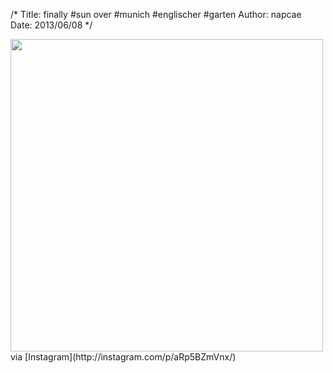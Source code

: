 /*
Title: finally #sun over #munich #englischer #garten
Author: napcae
Date: 2013/06/08
*/

<img src="http://distilleryimage5.s3.amazonaws.com/45f18616cfc811e29bac22000a9f13d0_7.jpg" width="500" class="img-polaroid"/>  
via [Instagram](http://instagram.com/p/aRp5BZmVnx/)